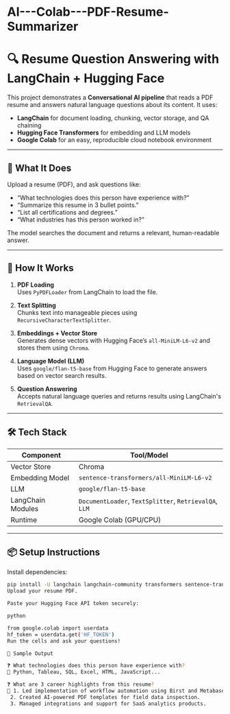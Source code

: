 # AI---Colab---PDF-Resume-Summarizer

# 🔍 Resume Question Answering with LangChain + Hugging Face

This project demonstrates a **Conversational AI pipeline** that reads a PDF resume and answers natural language questions about its content. It uses:

- **LangChain** for document loading, chunking, vector storage, and QA chaining
- **Hugging Face Transformers** for embedding and LLM models
- **Google Colab** for an easy, reproducible cloud notebook environment

---

## 🧠 What It Does

Upload a resume (PDF), and ask questions like:

- “What technologies does this person have experience with?”
- “Summarize this resume in 3 bullet points.”
- “List all certifications and degrees.”
- “What industries has this person worked in?”

The model searches the document and returns a relevant, human-readable answer.

---

## 🚀 How It Works

1. **PDF Loading**  
   Uses `PyPDFLoader` from LangChain to load the file.

2. **Text Splitting**  
   Chunks text into manageable pieces using `RecursiveCharacterTextSplitter`.

3. **Embeddings + Vector Store**  
   Generates dense vectors with Hugging Face’s `all-MiniLM-L6-v2` and stores them using `Chroma`.

4. **Language Model (LLM)**  
   Uses `google/flan-t5-base` from Hugging Face to generate answers based on vector search results.

5. **Question Answering**  
   Accepts natural language queries and returns results using LangChain's `RetrievalQA`.

---

## 🛠️ Tech Stack

| Component            | Tool/Model                                |
|----------------------|-------------------------------------------|
| Vector Store         | Chroma                                    |
| Embedding Model      | `sentence-transformers/all-MiniLM-L6-v2`  |
| LLM                  | `google/flan-t5-base`                     |
| LangChain Modules    | `DocumentLoader`, `TextSplitter`, `RetrievalQA`, `LLM` |
| Runtime              | Google Colab (GPU/CPU)                    |

---

## 📦 Setup Instructions

Install dependencies:
   ```bash
   pip install -U langchain langchain-community transformers sentence-transformers chromadb
Upload your resume PDF.

Paste your Hugging Face API token securely:

python

from google.colab import userdata
hf_token = userdata.get('HF_TOKEN')
Run the cells and ask your questions!

📸 Sample Output

❓ What technologies does this person have experience with?
💬 Python, Tableau, SQL, Excel, HTML, JavaScript...

❓ What are 3 career highlights from this resume?
💬 1. Led implementation of workflow automation using Birst and Metabase.
    2. Created AI-powered PDF templates for field data inspection.
    3. Managed integrations and support for SaaS analytics products.

